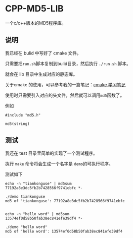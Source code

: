 # CPP-MD5-LIB

一个c/c++版本的MD5程序库。  

## 说明


我已经在 bulid 中写好了 cmake 文件。  

只需要把`run.sh`脚本复制到bulid目录，然后执行 `./run.sh` 脚本。  

就会在 lib 目录中生成对应的静态库。  

关于cmake 的使用，可以参考我的一篇笔记：[cmake 学习笔记][cmake-study]  



使用时只需要引入对应的头文件，然后就可以调用`md5`函数了。  


例如  

```
#include "md5.h"

md5(string)
```


## 测试

我还在 test 目录里简单的实现了一个测试程序。  

执行 `make` 命令将会生成一个名字是 `demo`的可执行程序。  

测试如下  


```
echo -n "tiankonguse" | md5sum
77192a8e3dc5fb2b7428566f9741ebfc *-

./demo tiankonguse
md5 of 'tiankonguse': 77192a8e3dc5fb2b7428566f9741ebfc


echo -n "hello word" | md5sum
13574ef0d58b50fab38ec841efe39df4 *-

./demo "hello word"
md5 of 'hello word': 13574ef0d58b50fab38ec841efe39df4
```



[cmake-study]: http://github.tiankonguse.com/blog/2014/12/14/cmake-study/